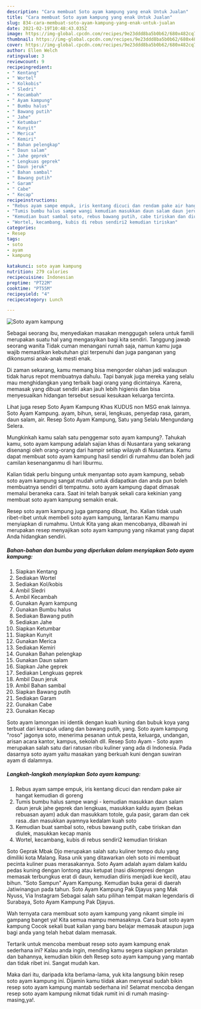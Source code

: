 ```yaml
---
description: "Cara membuat Soto ayam kampung yang enak Untuk Jualan"
title: "Cara membuat Soto ayam kampung yang enak Untuk Jualan"
slug: 834-cara-membuat-soto-ayam-kampung-yang-enak-untuk-jualan
date: 2021-02-19T10:48:43.035Z
image: https://img-global.cpcdn.com/recipes/9e23ddd8ba5b0b62/680x482cq70/soto-ayam-kampung-foto-resep-utama.jpg
thumbnail: https://img-global.cpcdn.com/recipes/9e23ddd8ba5b0b62/680x482cq70/soto-ayam-kampung-foto-resep-utama.jpg
cover: https://img-global.cpcdn.com/recipes/9e23ddd8ba5b0b62/680x482cq70/soto-ayam-kampung-foto-resep-utama.jpg
author: Ellen Welch
ratingvalue: 3
reviewcount: 9
recipeingredient:
- " Kentang"
- " Wortel"
- " Kolkobis"
- " Sledri"
- " Kecambah"
- " Ayam kampung"
- " Bumbu halus"
- " Bawang putih"
- " Jahe"
- " Ketumbar"
- " Kunyit"
- " Merica"
- " Kemiri"
- " Bahan pelengkap"
- " Daun salam"
- " Jahe geprek"
- " Lengkuas geprek"
- " Daun jeruk"
- " Bahan sambal"
- " Bawang putih"
- " Garam"
- " Cabe"
- " Kecap"
recipeinstructions:
- "Rebus ayam sampe empuk, iris kentang dicuci dan rendam pake air hangat kemudian di goreng"
- "Tumis bumbu halus sampe wangi kemudian masukkan daun salam daun jeruk jahe geprek dan lengkuas, masukkan kaldu ayam (bekas rebuasan ayam) aduk dan masukkam totole, gula pasir, garam dan cek rasa..dan masukkan ayamnya kedalam kuah soto"
- "Kemudian buat sambal soto, rebus bawang putih, cabe tiriskan dan diulek, masukkan kecap manis"
- "Wortel, kecambang, kubis di rebus sendiri2 kemudian tiriskan"
categories:
- Resep
tags:
- soto
- ayam
- kampung

katakunci: soto ayam kampung 
nutrition: 279 calories
recipecuisine: Indonesian
preptime: "PT22M"
cooktime: "PT55M"
recipeyield: "4"
recipecategory: Lunch

---
```



![Soto ayam kampung](https://img-global.cpcdn.com/recipes/9e23ddd8ba5b0b62/680x482cq70/soto-ayam-kampung-foto-resep-utama.jpg)

Sebagai seorang ibu, menyediakan masakan menggugah selera untuk famili merupakan suatu hal yang mengasyikan bagi kita sendiri. Tanggung jawab seorang  wanita Tidak cuman menangani rumah saja, namun kamu juga wajib memastikan kebutuhan gizi terpenuhi dan juga panganan yang dikonsumsi anak-anak mesti enak.

Di zaman  sekarang, kamu memang bisa mengorder olahan jadi walaupun tidak harus repot membuatnya dahulu. Tapi banyak juga mereka yang selalu mau menghidangkan yang terbaik bagi orang yang dicintainya. Karena, memasak yang dibuat sendiri akan jauh lebih higienis dan bisa menyesuaikan hidangan tersebut sesuai kesukaan keluarga tercinta. 

Lihat juga resep Soto Ayam Kampung Khas KUDUS non MSG enak lainnya. Soto Ayam Kampung. ayam, bihun, serai, lengkuas, penyedap rasa, garam, daun salam, air. Resep Soto Ayam Kampung, Satu yang Selalu Mengundang Selera.

Mungkinkah kamu salah satu penggemar soto ayam kampung?. Tahukah kamu, soto ayam kampung adalah sajian khas di Nusantara yang sekarang disenangi oleh orang-orang dari hampir setiap wilayah di Nusantara. Kamu dapat membuat soto ayam kampung hasil sendiri di rumahmu dan boleh jadi camilan kesenanganmu di hari liburmu.

Kalian tidak perlu bingung untuk menyantap soto ayam kampung, sebab soto ayam kampung sangat mudah untuk didapatkan dan anda pun boleh membuatnya sendiri di tempatmu. soto ayam kampung dapat dimasak memalui beraneka cara. Saat ini telah banyak sekali cara kekinian yang membuat soto ayam kampung semakin enak.

Resep soto ayam kampung juga gampang dibuat, lho. Kalian tidak usah ribet-ribet untuk membeli soto ayam kampung, lantaran Kamu mampu menyiapkan di rumahmu. Untuk Kita yang akan mencobanya, dibawah ini merupakan resep menyajikan soto ayam kampung yang nikamat yang dapat Anda hidangkan sendiri.

<!--inarticleads1-->

##### Bahan-bahan dan bumbu yang diperlukan dalam menyiapkan Soto ayam kampung:

1. Siapkan  Kentang
1. Sediakan  Wortel
1. Sediakan  Kol/kobis
1. Ambil  Sledri
1. Ambil  Kecambah
1. Gunakan  Ayam kampung
1. Gunakan  Bumbu halus
1. Sediakan  Bawang putih
1. Sediakan  Jahe
1. Siapkan  Ketumbar
1. Siapkan  Kunyit
1. Gunakan  Merica
1. Sediakan  Kemiri
1. Gunakan  Bahan pelengkap
1. Gunakan  Daun salam
1. Siapkan  Jahe geprek
1. Sediakan  Lengkuas geprek
1. Ambil  Daun jeruk
1. Ambil  Bahan sambal
1. Siapkan  Bawang putih
1. Sediakan  Garam
1. Gunakan  Cabe
1. Gunakan  Kecap


Soto ayam lamongan ini identik dengan kuah kuning dan bubuk koya yang terbuat dari kerupuk udang dan bawang putih, yang. Soto ayam kampung &#34;roso&#34; jagonya soto, menerima pesanan untuk pesta, keluarga, undangan, arisan acara kantor, kampus, sekolah dll. Resep Soto Ayam - Soto ayam merupakan salah satu dari ratusan ribu kuliner yang ada di Indonesia. Pada dasarnya soto ayam yaitu masakan yang berkuah kuni dengan suwiran ayam di dalamnya. 

<!--inarticleads2-->

##### Langkah-langkah menyiapkan Soto ayam kampung:

1. Rebus ayam sampe empuk, iris kentang dicuci dan rendam pake air hangat kemudian di goreng
1. Tumis bumbu halus sampe wangi - kemudian masukkan daun salam daun jeruk jahe geprek dan lengkuas, masukkan kaldu ayam (bekas rebuasan ayam) aduk dan masukkam totole, gula pasir, garam dan cek rasa..dan masukkan ayamnya kedalam kuah soto
1. Kemudian buat sambal soto, rebus bawang putih, cabe tiriskan dan diulek, masukkan kecap manis
1. Wortel, kecambang, kubis di rebus sendiri2 kemudian tiriskan


Soto Geprak Mbak Djo merupakan salah satu kuliner tempo dulu yang dimiliki kota Malang. Rasa unik yang ditawarkan oleh soto ini membuat pecinta kuliner puas merasakannya. Soto Ayam adalah ayam dalam kaldu pedas kuning dengan lontong atau ketupat (nasi dikompresi dengan memasak terbungkus erat di daun, kemudian diiris menjadi kue kecil), atau bihun. &#34;Soto Sampun&#34; Ayam Kampung. Kemudian buka gerai di daerah Jatiwinangun pada tahun. Soto Ayam Kampung Pak Djayus yang Mak Nyuss, Via Instagram Sebagai salah satu pilihan tempat makan legendaris di Surabaya, Soto Ayam Kampung Pak Djayus. 

Wah ternyata cara membuat soto ayam kampung yang nikamt simple ini gampang banget ya! Kita semua mampu memasaknya. Cara buat soto ayam kampung Cocok sekali buat kalian yang baru belajar memasak ataupun juga bagi anda yang telah hebat dalam memasak.

Tertarik untuk mencoba membuat resep soto ayam kampung enak sederhana ini? Kalau anda ingin, mending kamu segera siapkan peralatan dan bahannya, kemudian bikin deh Resep soto ayam kampung yang mantab dan tidak ribet ini. Sangat mudah kan. 

Maka dari itu, daripada kita berlama-lama, yuk kita langsung bikin resep soto ayam kampung ini. Dijamin kamu tiidak akan menyesal sudah bikin resep soto ayam kampung mantab sederhana ini! Selamat mencoba dengan resep soto ayam kampung nikmat tidak rumit ini di rumah masing-masing,ya!.

